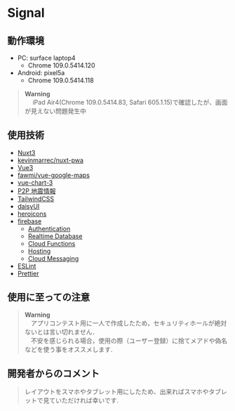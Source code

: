 # Signal

## 動作環境

- PC: surface laptop4
  - Chrome 109.0.5414.120
- Android: pixel5a
  - Chrome 109.0.5414.118

> **Warning**  
> 　 iPad Air4(Chrome 109.0.5414.83, Safari 605.1.15)で確認したが、画面が見えない問題発生中

## 使用技術

- [Nuxt3](https://nuxt.com, 'Nuxt3')
- [kevinmarrec/nuxt-pwa](https://github.com/kevinmarrec/nuxt-pwa-module, 'kevinmarrec/nuxt-pwa')
- [Vue3](https://v3.ja.vuejs.org, 'Vue3')
- [fawmi/vue-google-maps](https://github.com/fawmi/vue-google-maps, 'fawmi/vue-google-maps')
- [vue-chart-3](https://vue-chart-3.netlify.app, 'vue-chart-3')
- [P2P 地震情報](https://www.p2pquake.net, 'P2P地震情報')
- [TailwindCSS](https://tailwindcss.com, 'TailwindCSS')
- [daisyUI](https://daisyui.com, 'daisyUI')
- [heroicons](https://heroicons.com, 'heroicons')
- [firebase](https://firebase.google.com, 'firebase')
  - [Authentication](https://firebase.google.com/docs/auth, 'Authentication')
  - [Realtime Database](https://firebase.google.com/docs/database, 'Realtime Database')
  - [Cloud Functions](https://firebase.google.com/docs/functions, 'Cloud Functions')
  - [Hosting](https://firebase.google.com/docs/hosting, 'Hosting')
  - [Cloud Messaging](https://firebase.google.com/docs/cloud-messaging, 'Cloud Messaging')
- [ESLint](https://eslint.org/, 'ESLint')
- [Prettier](https://prettier.io/, 'Prettier')

## 使用に至っての注意

> **Warning**  
> 　アプリコンテスト用に一人で作成したため，セキュリティホールが絶対ないとは言い切れません．  
> 　不安を感じられる場合，使用の際（ユーザー登録）に捨てメアドや偽名などを使う事をオススメします.

## 開発者からのコメント
>   レイアウトをスマホやタブレット用にしたため、出来ればスマホやタブレットで見ていただければ幸いです. 
